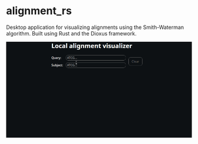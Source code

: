 # alignment_rs
Desktop application for visualizing alignments using the Smith-Waterman algorithm. Built using Rust and the Dioxus framework.

![play_gif](https://github.com/OscarAspelin95/alignment_rs/blob/7af0b08048db199f6d69ec50b9fe91c569ea6b2e/alignment.gif)
